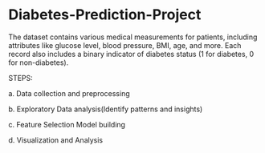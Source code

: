 # Diabetes-Prediction-Project
The dataset contains various medical measurements for patients, including attributes like glucose level, blood pressure, BMI, age, and more. 
Each record also includes a binary indicator of diabetes status (1 for diabetes, 0 for non-diabetes).  

STEPS:

a. Data collection and preprocessing

b. Exploratory Data analysis(Identify patterns and insights)

c. Feature Selection Model building 

d. Visualization and Analysis
